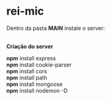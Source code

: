 # rei-mic

Dentro da pasta <b>MAIN</b> instale o server: <br><br>

<b>Criação do server</b>

<b>npm</b> install express
<br><b>npm</b> install cookie-parser
<br><b>npm</b> install cors
<br><b>npm</b> install path
<br><b>npm</b> install mongoose
<br><b>npm</b> install nodemon -D
